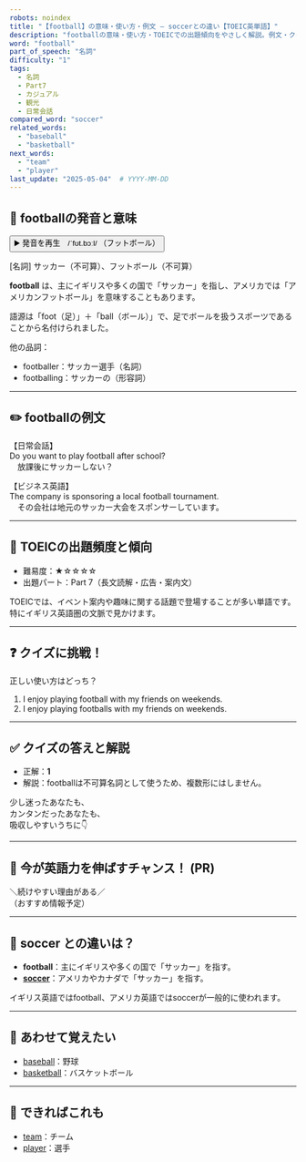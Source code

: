 ```yaml
---
robots: noindex
title: "【football】の意味・使い方・例文 ― soccerとの違い【TOEIC英単語】"
description: "footballの意味・使い方・TOEICでの出題傾向をやさしく解説。例文・クイズ付きでsoccerとの違いもわかりやすく学べます。"
word: "football"
part_of_speech: "名詞"
difficulty: "1"
tags:
  - 名詞
  - Part7
  - カジュアル
  - 観光
  - 日常会話
compared_word: "soccer"
related_words:
  - "baseball"
  - "basketball"
next_words:
  - "team"
  - "player"
last_update: "2025-05-04"  # YYYY-MM-DD
---
```


## 🔰 footballの発音と意味

<button class="play-audio" onclick="playTTS('football')">
  <span class="play-audio-main">
    ▶️ 発音を再生　/ˈfʊt.bɔːl/
  </span>
  <span class="play-audio-sub">
    （フットボール）
  </span>
</button>

[名詞] サッカー（不可算）、フットボール（不可算）

**football** は、主にイギリスや多くの国で「サッカー」を指し、アメリカでは「アメリカンフットボール」を意味することもあります。

語源は「foot（足）」＋「ball（ボール）」で、足でボールを扱うスポーツであることから名付けられました。

他の品詞：  
- footballer：サッカー選手（名詞）
- footballing：サッカーの（形容詞）

---

## ✏️ footballの例文

【日常会話】  
Do you want to play football after school?  
　放課後にサッカーしない？

【ビジネス英語】  
The company is sponsoring a local football tournament.  
　その会社は地元のサッカー大会をスポンサーしています。

---

## 🎯 TOEICの出題頻度と傾向

- 難易度：★☆☆☆☆
- 出題パート：Part 7（長文読解・広告・案内文）

TOEICでは、イベント案内や趣味に関する話題で登場することが多い単語です。特にイギリス英語圏の文脈で見かけます。

---

## ❓ クイズに挑戦！

正しい使い方はどっち？

1. I enjoy playing football with my friends on weekends.  
2. I enjoy playing footballs with my friends on weekends.

---

## ✅ クイズの答えと解説

- 正解：**1**
- 解説：footballは不可算名詞として使うため、複数形にはしません。

少し迷ったあなたも、  
カンタンだったあなたも、  
吸収しやすいうちに👇️

---

## 🚀 今が英語力を伸ばすチャンス！ (PR)

<div class="info-center">
＼続けやすい理由がある／<br>  
（おすすめ情報予定）
</div>

---

## 🤔  soccer との違いは？

- **football**：主にイギリスや多くの国で「サッカー」を指す。
- **[soccer](/word/soccer)**：アメリカやカナダで「サッカー」を指す。

イギリス英語ではfootball、アメリカ英語ではsoccerが一般的に使われます。

---

## 🧩 あわせて覚えたい

- [baseball](/word/baseball)：野球
- [basketball](/word/basketball)：バスケットボール

---

## 📖 できればこれも

- [team](/word/team)：チーム
- [player](/word/player)：選手

<!-- cvid: aid41_bid49 -->
